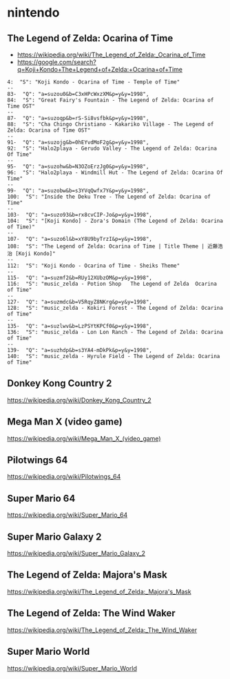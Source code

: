 # nintendo

## The Legend of Zelda: Ocarina of Time

- <https://wikipedia.org/wiki/The_Legend_of_Zelda:_Ocarina_of_Time>
- https://google.com/search?q=Koji+Kondo+The+Legend+of+Zelda:+Ocarina+of+Time

~~~
4:  "S": "Koji Kondo - Ocarina of Time - Temple of Time"
--
83-  "Q": "a=suzou0&b=C3xHPcWxzXM&p=y&y=1998",
84:  "S": "Great Fairy's Fountain - The Legend of Zelda: Ocarina of Time OST"
--
87-  "Q": "a=suzoqp&b=rS-Si8vsfbk&p=y&y=1998",
88:  "S": "Cha Chingo Christiano - Kakariko Village - The Legend of Zelda: Ocarina of Time OST"
--
91-  "Q": "a=suzojg&b=0hEYvdMoF2g&p=y&y=1998",
92:  "S": "Halo2playa - Gerudo Valley - The Legend of Zelda: Ocarina Of Time"
--
95-  "Q": "a=suzohw&b=N3OZoErzJg0&p=y&y=1998",
96:  "S": "Halo2playa - Windmill Hut - The Legend of Zelda: Ocarina Of Time"
--
99-  "Q": "a=suzobw&b=s3YVqQwfx7Y&p=y&y=1998",
100:  "S": "Inside the Deku Tree - The Legend of Zelda: Ocarina of Time"
--
103-  "Q": "a=suzo93&b=rx8cvCIP-Jo&p=y&y=1998",
104:  "S": "[Koji Kondo] - Zora's Domain (The Legend of Zelda: Ocarina of Time)"
--
107-  "Q": "a=suzo6l&b=xY8U9byTrzI&p=y&y=1998",
108:  "S": "The Legend of Zelda: Ocarina of Time | Title Theme | 近藤浩治 [Koji Kondo]"
--
112:  "S": "Koji Kondo - Ocarina of Time - Sheiks Theme"
--
115-  "Q": "a=suzmf2&b=RUy12XUbzOM&p=y&y=1998",
116:  "S": "music_zelda - Potion Shop   The Legend of Zelda  Ocarina of Time"
--
127-  "Q": "a=suzmdc&b=V5RqyZ8NKrg&p=y&y=1998",
128:  "S": "music_zelda - Kokiri Forest - The Legend of Zelda: Ocarina of Time"
--
135-  "Q": "a=suzlwv&b=LzPSYtKPCf0&p=y&y=1998",
136:  "S": "music_zelda - Lon Lon Ranch - The Legend of Zelda: Ocarina of Time"
--
139-  "Q": "a=suzhdp&b=s3YA4-mDkPk&p=y&y=1998",
140:  "S": "music_zelda - Hyrule Field - The Legend of Zelda: Ocarina of Time"
~~~

## Donkey Kong Country 2

<https://wikipedia.org/wiki/Donkey_Kong_Country_2>

## Mega Man X (video game)

<https://wikipedia.org/wiki/Mega_Man_X_(video_game)>

## Pilotwings 64

<https://wikipedia.org/wiki/Pilotwings_64>

## Super Mario 64

<https://wikipedia.org/wiki/Super_Mario_64>

## Super Mario Galaxy 2

<https://wikipedia.org/wiki/Super_Mario_Galaxy_2>

## The Legend of Zelda: Majora's Mask

<https://wikipedia.org/wiki/The_Legend_of_Zelda:_Majora's_Mask>

## The Legend of Zelda: The Wind Waker

<https://wikipedia.org/wiki/The_Legend_of_Zelda:_The_Wind_Waker>

## Super Mario World

<https://wikipedia.org/wiki/Super_Mario_World>

